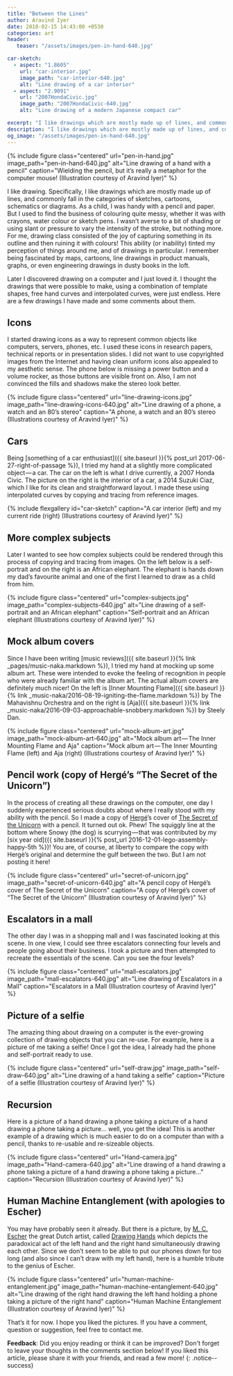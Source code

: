 ```yaml
---
title: "Between the Lines"
author: Aravind Iyer
date: 2018-02-15 14:43:00 +0530
categories: art
header:
   teaser: "/assets/images/pen-in-hand-640.jpg" 

car-sketch:
  - aspect: "1.8605"
    url: "car-interior.jpg"
    image_path: "car-interior-640.jpg"
    alt: "Line drawing of a car interior"
  - aspect: "2.9091"
    url: "2007HondaCivic.jpg"
    image_path: "2007HondaCivic-640.jpg"
    alt: "Line drawing of a modern Japanese compact car"

excerpt: "I like drawings which are mostly made up of lines, and commonly fall in the categories of sketches, cartoons, schematics or diagrams. Being quite terrible at colouring, drawing class for me, consisted of the joy of capturing something in its outline and then ruining it with colours! Once I discovered drawing on a computer, I just loved it. I thought the drawings that were possible to make, using a combination of template shapes, free hand curves and interpolated curves, were just endless. Here are a few drawings I have made and some comments about them."
description: "I like drawings which are mostly made up of lines, and commonly fall in the categories of sketches, cartoons, schematics or diagrams. Being quite terrible at colouring, drawing class for me, consisted of the joy of capturing something in its outline and then ruining it with colours! Once I discovered drawing on a computer, I just loved it. I thought the drawings that were possible to make, using a combination of template shapes, free hand curves and interpolated curves, were just endless. Here are a few drawings I have made and some comments about them."
og_image: "/assets/images/pen-in-hand-640.jpg" 
---
```

{% include figure class="centered" url="pen-in-hand.jpg" image_path="pen-in-hand-640.jpg" alt="Line drawing of a hand with a pencil" caption="Wielding the pencil, but it’s really a metaphor for the computer mouse! (Illustration courtesy of Aravind Iyer)" %}

I like drawing. Specifically, I like drawings which are mostly made up of lines, and commonly fall in the categories of sketches, cartoons, schematics or diagrams. As a child, I was handy with a pencil and paper. But I used to find the business of colouring quite messy, whether it was with crayons, water colour or sketch pens. I wasn’t averse to a bit of shading or using slant or pressure to vary the intensity of the stroke, but nothing more. For me, drawing class consisted of the joy of capturing something in its outline and then ruining it with colours! This ability (or inability) tinted my perception of things around me, and of drawings in particular. I remember being fascinated by maps, cartoons, line drawings in product manuals, graphs, or even engineering drawings in dusty books in the loft.

Later I discovered drawing on a computer and I just loved it. I thought the drawings that were possible to make, using a combination of template shapes, free hand curves and interpolated curves, were just endless. Here are a few drawings I have made and some comments about them.

## Icons

I started drawing icons as a way to represent common objects like computers, servers, phones, etc. I used these icons in research papers, technical reports or in presentation slides. I did not want to use copyrighted images from the Internet and having clean uniform icons also appealed to my aesthetic sense. The phone below is missing a power button and a volume rocker, as those buttons are visible front on. Also, I am not convinced the fills and shadows make the stereo look better.

{% include figure class="centered" url="line-drawing-icons.jpg" image_path="line-drawing-icons-640.jpg" alt="Line drawing of a phone, a watch and an 80’s stereo" caption="A phone, a watch and an 80’s stereo (Illustrations courtesy of Aravind Iyer)" %}

## Cars

Being [something of a car enthusiast]({{ site.baseurl }}{% post_url 2017-06-27-right-of-passage %}), I tried my hand at a slightly more complicated object — a car. The car on the left is what I drive currently, a 2007 Honda Civic. The picture on the right is the interior of a car, a 2014 Suzuki Ciaz, which I like for its clean and straightforward layout. I made these using interpolated curves by copying and tracing from reference images.

{% include flexgallery id="car-sketch" caption="A car interior (left) and my current ride (right) (Illustrations courtesy of Aravind Iyer)" %}

## More complex subjects

Later I wanted to see how complex subjects could be rendered through this process of copying and tracing from images. On the left below is a self-portrait and on the right is an African elephant. The elephant is hands down my dad’s favourite animal and one of the first I learned to draw as a child from him.

{% include figure class="centered" url="complex-subjects.jpg" image_path="complex-subjects-640.jpg" alt="Line drawing of a self-portrait and an African elephant" caption="Self-portrait and an African elephant (Illustrations courtesy of Aravind Iyer)" %}

## Mock album covers

Since I have been writing [music reviews]({{ site.baseurl }}{% link _pages/music-naka.markdown %}), I tried my hand at mocking up some album art. These were intended to evoke the feeling of recognition in people who were already familiar with the album art. The actual album covers are definitely much nicer! On the left is [Inner Mounting Flame]({{ site.baseurl }}{% link _music-naka/2016-08-19-igniting-the-flame.markdown %}) by The Mahavishnu Orchestra and on the right is [Aja]({{ site.baseurl }}{% link _music-naka/2016-09-03-approachable-snobbery.markdown %}) by Steely Dan.

{% include figure class="centered" url="mock-album-art.jpg" image_path="mock-album-art-640.jpg" alt="Mock album art — The Inner Mounting Flame and Aja" caption="Mock album art — The Inner Mounting Flame (left) and Aja (right) (Illustrations courtesy of Aravind Iyer)" %}

## Pencil work (copy of Hergé’s “The Secret of the Unicorn”)

In the process of creating all these drawings on the computer, one day I suddenly experienced serious doubts about where I really stood with my ability with the pencil. So I made a copy of [Hergé](https://en.wikipedia.org/wiki/Hergé)’s cover of [The Secret of the Unicorn](https://en.wikipedia.org/wiki/The_Secret_of_the_Unicorn) with a pencil. It turned out ok. Phew! The squiggly line at the bottom where Snowy (the dog) is scurrying — that was contributed by my [six year old]({{ site.baseurl }}{% post_url 2016-12-01-lego-assembly-happy-5th %})! You are, of course, at liberty to compare the copy with Hergè’s original and determine the gulf between the two. But I am not posting it here!

{% include figure class="centered" url="secret-of-unicorn.jpg" image_path="secret-of-unicorn-640.jpg" alt="A pencil copy of Hergé’s cover of The Secret of the Unicorn" caption="A copy of Hergé’s cover of “The Secret of the Unicorn” (Illustration courtesy of Aravind Iyer)" %}

## Escalators in a mall

The other day I was in a shopping mall and I was fascinated looking at this scene. In one view, I could see three escalators connecting four levels and people going about their business. I took a picture and then attempted to recreate the essentials of the scene. Can you see the four levels?

{% include figure class="centered" url="mall-escalators.jpg" image_path="mall-escalators-640.jpg" alt="Line drawing of Escalators in a Mall" caption="Escalators in a Mall (Illustration courtesy of Aravind Iyer)" %}

## Picture of a selfie

The amazing thing about drawing on a computer is the ever-growing collection of drawing objects that you can re-use. For example, here is a picture of me taking a selfie! Once I got the idea, I already had the phone and self-portrait ready to use.

{% include figure class="centered" url="self-draw.jpg" image_path="self-draw-640.jpg" alt="Line drawing of a hand taking a selfie" caption="Picture of a selfie (Illustration courtesy of Aravind Iyer)" %}

## Recursion

Here is a picture of a hand drawing a phone taking a picture of a hand drawing a phone taking a picture… well, you get the idea! This is another example of a drawing which is much easier to do on a computer than with a pencil, thanks to re-usable and re-sizeable objects.

{% include figure class="centered" url="Hand-camera.jpg" image_path="Hand-camera-640.jpg" alt="Line drawing of a hand drawing a phone taking a picture of a hand drawing a phone taking a picture…" caption="Recursion (Illustration courtesy of Aravind Iyer)" %}

## Human Machine Entanglement (with apologies to Escher)

You may have probably seen it already. But there is a picture, by [M. C. Escher](https://en.wikipedia.org/wiki/M._C._Escher) the great Dutch artist, called [Drawing Hands](https://en.wikipedia.org/wiki/Drawing_Hands) which depicts the paradoxical act of the left hand and the right hand simultaneously drawing each other. Since we don’t seem to be able to put our phones down for too long (and also since I can’t draw with my left hand), here is a humble tribute to the genius of Escher.

{% include figure class="centered" url="human-machine-entanglement.jpg" image_path="human-machine-entanglement-640.jpg" alt="Line drawing of the right hand drawing the left hand holding a phone taking a picture of the right hand" caption="Human Machine Entanglement (Illustration courtesy of Aravind Iyer)" %}

That’s it for now. I hope you liked the pictures. If you have a comment, question or suggestion, feel free to contact me.

**Feedback**: Did you enjoy reading or think it can be improved? Don't forget to leave your thoughts in the comments section below! If you liked this article, please share it with your friends, and read a few more! 
{: .notice--success}
